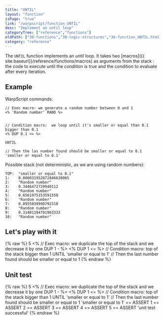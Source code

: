```yaml
---
title: "UNTIL"
layout: "function"
isPage: "true"
link: "/warpscript/function_UNTIL"
desc: "Implement an until loop"
categoryTree: ["reference","functions"]
oldPath: ["30-functions","30-logic-structures","36-function_UNTIL.html.md"]
category: "reference"
---
```



The `UNTIL` function implements an *until* loop. 
It takes two [macros]({{ site.baseurl}}/reference/functions/macros) as arguments from the stack :  the code 
to execute until the condition is true and the condition to evaluate after every iteration.

## Example ##

WarpScript commands:

    // Exec macro: we generate a random number between 0 and 1
    <% 'Random number' RAND %>


    // Condition macro:  we loop until it's smaller or equal than 0.1 bigger than 0.1
    <% DUP 0.1 <= %>

    UNTIL

    // Then the las number found should be smaller or equal to 0.1
    'smaller or equal to 0.1'



Possible stack (not deterministic, as we are using random numbers):

    TOP:  "smaller or equal to 0.1"
    1:    0.000031952872846630065
    2:    "Random number"
    3:    0.3446472729940112
    4:    "Random number"
    5:    0.6561975153591558
    6:    "Random number"
    7:    0.8955039990792318
    8:    "Random number"
    9:    0.31481194701963333
    10:   "Random number"

## Let's play with it ##

{% raw %}
<warp10-warpscript-widget backend="{{backend}}"  exec-endpoint="{{execEndpoint}}">5
<%                          // Exec macro: we duplicate the top of the stack and we decrease it by one
DUP
1 - 
%> 
<% DUP 1 <= %>               // Condition macro: top of the stack bigger than 1
UNTIL
'smaller or equal to 1'     // Then the last number found should be smaller or equal to 1
</warp10-warpscript-widget>
{% endraw %}    


## Unit test ##

{% raw %}
<warp10-warpscript-widget backend="{{backend}}"  exec-endpoint="{{execEndpoint}}">5
<%                          // Exec macro: we duplicate the top of the stack and we decrease it by one
DUP
1 - 
%> 
<% DUP 1 <= %>               // Condition macro: top of the stack bigger than 1
UNTIL
'smaller or equal to 1'     // Then the last number found should be smaller or equal to 1
'smaller or equal to 1' == ASSERT   1 == ASSERT
2 == ASSERT         3 == ASSERT
4 == ASSERT         5 == ASSERT
'unit test successful'
</warp10-warpscript-widget>
{% endraw %}            

